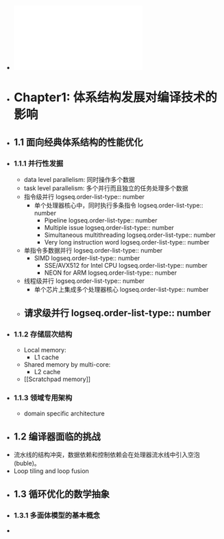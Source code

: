 - ![多面体编译理论与深度学习实践.pdf](../assets/多面体编译理论与深度学习实践_1693892177829_0.pdf)
- # Chapter1: 体系结构发展对编译技术的影响
- ## 1.1 面向经典体系结构的性能优化
- ### 1.1.1 并行性发掘
	- data level parallelism: 同时操作多个数据
	- task level parallelism: 多个并行而且独立的任务处理多个数据
	- 指令级并行
	  logseq.order-list-type:: number
		- 单个处理器核心中，同时执行多条指令
		  logseq.order-list-type:: number
			- Pipeline
			  logseq.order-list-type:: number
			- Multiple issue
			  logseq.order-list-type:: number
			- Simultaneous multithreading
			  logseq.order-list-type:: number
			- Very long instruction word
			  logseq.order-list-type:: number
	- 单指令多数据并行
	  logseq.order-list-type:: number
		- SIMD
		  logseq.order-list-type:: number
			- SSE/AVX512 for Intel CPU
			  logseq.order-list-type:: number
			- NEON for ARM
			  logseq.order-list-type:: number
	- 线程级并行
	  logseq.order-list-type:: number
		- 单个芯片上集成多个处理器核心
		  logseq.order-list-type:: number
	- 请求级并行
	  logseq.order-list-type:: number
		-
- ### 1.1.2 存储层次结构
	- Local memory:
		- L1 cache
	- Shared memory by multi-core:
		- L2 cache
	- [[Scratchpad memory]]
- ### 1.1.3 领域专用架构
	- domain specific architecture
- ## 1.2 编译器面临的挑战
- 流水线的结构冲突，数据依赖和控制依赖会在处理器流水线中引入空泡(buble)。
- Loop tiling and loop fusion
- ## 1.3 循环优化的数学抽象
- ### 1.3.1 多面体模型的基本概念
-